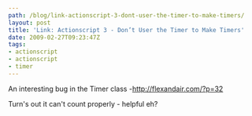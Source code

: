 ```yaml
---
path: /blog/link-actionscript-3-dont-user-the-timer-to-make-timers/
layout: post
title: 'Link: Actionscript 3 - Don’t User the Timer to Make Timers'
date: 2009-02-27T09:23:47Z
tags:
- actionscript
- actionscript
- timer
---
```


An interesting bug in the Timer class -<a href="http://flexandair.com/?p=32">http://flexandair.com/?p=32</a>

Turn's out it can't count properly - helpful eh?